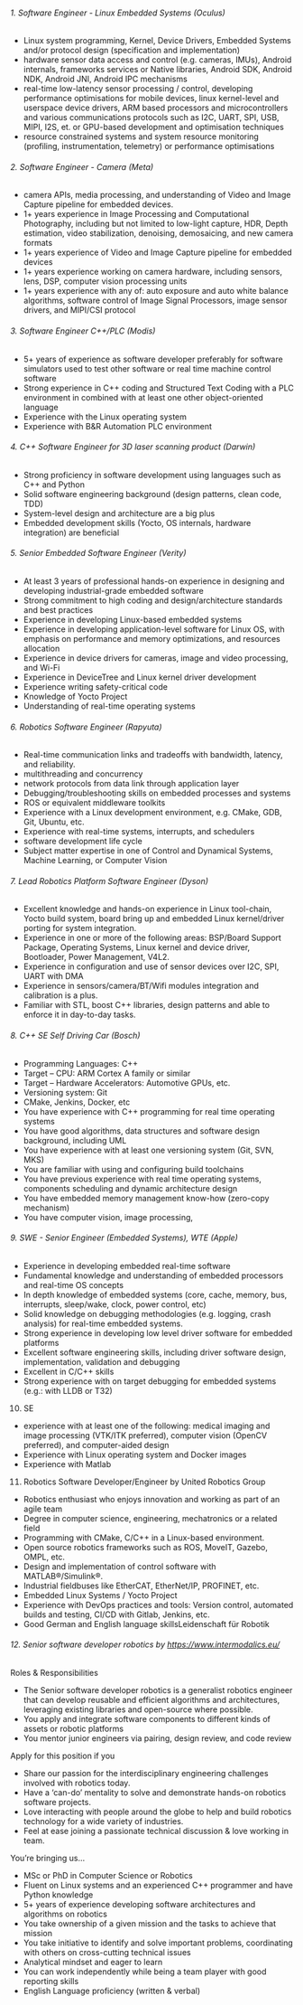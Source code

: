 ###### 1. Software Engineer - Linux Embedded Systems (Oculus)

-  Linux system programming, Kernel, Device Drivers, Embedded Systems and/or protocol design (specification and implementation)
-   hardware sensor data access and control (e.g. cameras, IMUs), Android internals, frameworks services or Native libraries, Android SDK, Android NDK, Android JNI, Android IPC mechanisms
-   real-time low-latency sensor processing / control, developing performance optimisations for mobile devices, linux kernel-level and userspace device drivers, ARM based processors and microcontrollers and various communications protocols such as I2C, UART, SPI, USB, MIPI, I2S, et. or GPU-based development and optimisation techniques
-   resource constrained systems and system resource monitoring (profiling, instrumentation, telemetry) or performance optimisations


###### 2. Software Engineer - Camera (Meta)
-   camera APIs, media processing, and understanding of Video and Image Capture pipeline for embedded devices.
-   1+ years experience in Image Processing and Computational Photography, including but not limited to low-light capture, HDR, Depth estimation, video stabilization, denoising, demosaicing, and new camera formats
-   1+ years experience of Video and Image Capture pipeline for embedded devices
-   1+ years experience working on camera hardware, including sensors, lens, DSP, computer vision processing units
-   1+ years experience with any of: auto exposure and auto white balance algorithms, software control of Image Signal Processors, image sensor drivers, and MIPI/CSI protocol

###### 3. Software Engineer C++/PLC (Modis)
-   5+ years of experience as software developer preferably for software simulators used to test other software or real time machine control software
-   Strong experience in C++ coding and Structured Text Coding with a PLC environment in combined with at least one other object-oriented language
-   Experience with the Linux operating system
-   Experience with B&R Automation PLC environment


###### 4. C++ Software Engineer for 3D laser scanning product (Darwin)
-   Strong proficiency in software development using languages such as C++ and Python
-   Solid software engineering background (design patterns, clean code, TDD)
-   System-level design and architecture are a big plus
-   Embedded development skills (Yocto, OS internals, hardware integration) are beneficial

###### 5.  Senior Embedded Software Engineer (Verity)
-   At least 3 years of professional hands-on experience in designing and developing industrial-grade embedded software
-   Strong commitment to high coding and design/architecture standards and best practices
-   Experience in developing Linux-based embedded systems
-   Experience in developing application-level software for Linux OS, with emphasis on performance and memory optimizations, and resources allocation
  -   Experience in device drivers for cameras, image and video processing, and Wi-Fi
-   Experience in DeviceTree and Linux kernel driver development
-   Experience writing safety-critical code
-   Knowledge of Yocto Project
-   Understanding of real-time operating systems

###### 6. Robotics Software Engineer (Rapyuta)
- Real-time communication links and tradeoffs with bandwidth, latency, and reliability.
- multithreading and concurrency
- network protocols from data link through application layer
- Debugging/troubleshooting skills on embedded processes and systems
- ROS or equivalent middleware toolkits
- Experience with a Linux development environment, e.g. CMake, GDB, Git, Ubuntu, etc.
- Experience with real-time systems, interrupts, and schedulers
- software development life cycle
- Subject matter expertise in one of Control and Dynamical Systems, Machine Learning, or Computer Vision

###### 7. Lead Robotics Platform Software Engineer (Dyson)
- Excellent knowledge and hands-on experience in Linux tool-chain, Yocto build system, board bring up and embedded Linux kernel/driver porting for system integration.
- Experience in one or more of the following areas: BSP/Board Support Package, Operating Systems, Linux kernel and device driver, Bootloader, Power Management, V4L2.
- Experience in configuration and use of sensor devices over I2C, SPI, UART with DMA
- Experience in sensors/camera/BT/Wifi modules integration and calibration is a plus.
- Familiar with STL, boost C++ libraries, design patterns and able to enforce it in day-to-day tasks.

###### 8. C++ SE Self Driving Car (Bosch)

- Programming Languages: C++
- Target – CPU: ARM Cortex A family or similar
- Target – Hardware Accelerators: Automotive GPUs, etc.
- Versioning system: Git
- CMake, Jenkins, Docker, etc
- You have experience with C++ programming for real time operating systems
- You have good algorithms, data structures and software design background, including UML
- You have experience with at least one versioning system (Git, SVN, MKS)
- You are familiar with using and configuring build toolchains
- You have previous experience with real time operating systems, components scheduling and dynamic architecture design
- You have embedded memory management know-how (zero-copy mechanism)
- You have computer vision, image processing,


###### 9. SWE - Senior Engineer (Embedded Systems), WTE  (Apple)
- Experience in developing embedded real-time software  
- Fundamental knowledge and understanding of embedded processors and real-time OS concepts  
- In depth knowledge of embedded systems (core, cache, memory, bus, interrupts, sleep/wake, clock, power control, etc)  
- Solid knowledge on debugging methodologies (e.g. logging, crash analysis) for real-time embedded systems.  
- Strong experience in developing low level driver software for embedded platforms
- Excellent software engineering skills, including driver software design, implementation, validation and debugging
- Excellent in C/C++ skills  
- Strong experience with on target debugging for embedded systems (e.g.: with LLDB or T32)  


10. SE
-   experience with at least one of the following: medical imaging and image processing (VTK/ITK preferred), computer vision (OpenCV preferred), and computer-aided design
-   Experience with Linux operating system and Docker images
-   Experience with Matlab

11. Robotics Software Developer/Engineer by United Robotics Group

- Robotics enthusiast who enjoys innovation and working as part of an agile team
- Degree in computer science, engineering, mechatronics or a related field
- Programming with CMake, C/C++ in a Linux-based environment.
- Open source robotics frameworks such as ROS, MoveIT, Gazebo, OMPL, etc.
- Design and implementation of control software with MATLAB®/Simulink®.
- Industrial fieldbuses like EtherCAT, EtherNet/IP, PROFINET, etc.
- Embedded Linux Systems / Yocto Project
- Experience with DevOps practices and tools: Version control, automated builds and testing, CI/CD with Gitlab, Jenkins, etc.
- Good German and English language skillsLeidenschaft für Robotik


###### 12. Senior software developer robotics by https://www.intermodalics.eu/
Roles & Responsibilities

-   The Senior software developer robotics is a generalist robotics engineer that can develop reusable and efficient algorithms and architectures, leveraging existing libraries and open-source where possible.
-   You apply and integrate software components to different kinds of assets or robotic platforms
-   You mentor junior engineers via pairing, design review, and code review

Apply for this position if you
-   Share our passion for the interdisciplinary engineering challenges involved with robotics today.
-   Have a ‘can-do’ mentality to solve and demonstrate hands-on robotics software projects.
-   Love interacting with people around the globe to help and build robotics technology for a wide variety of industries.
-   Feel at ease joining a passionate technical discussion & love working in team.

You’re bringing us…
-   MSc or PhD in Computer Science or Robotics
-   Fluent on Linux systems and an experienced C++ programmer and have Python knowledge
-   5+ years of experience developing software architectures and algorithms on robotics
-   You take ownership of a given mission and the tasks to achieve that mission
-   You take initiative to identify and solve important problems, coordinating with others on cross-cutting technical issues
-   Analytical mindset and eager to learn
-   You can work independently while being a team player with good reporting skills
-   English Language proficiency (written & verbal)

